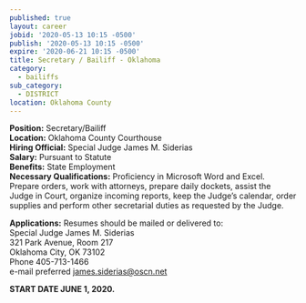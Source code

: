 ```yaml
---
published: true
layout: career
jobid: '2020-05-13 10:15 -0500'
publish: '2020-05-13 10:15 -0500'
expire: '2020-06-21 10:15 -0500'
title: Secretary / Bailiff - Oklahoma
category:
  - bailiffs
sub_category:
  - DISTRICT
location: Oklahoma County
---
```

**Position:** Secretary/Bailiff  
**Location:** Oklahoma County Courthouse  
**Hiring Official:** Special Judge James M. Siderias  
**Salary:** Pursuant to Statute  
**Benefits:** State Employment  
**Necessary Qualifications:** Proficiency in Microsoft Word and Excel.  Prepare orders, work with attorneys, prepare daily dockets, assist the Judge in Court, organize incoming reports, keep the Judge’s calendar, order supplies and perform other secretarial duties as requested by the Judge.  
					
**Applications:** Resumes should be mailed or delivered to:  
Special Judge James M. Siderias    
321 Park Avenue, Room 217  
Oklahoma City, OK  73102  
Phone 405-713-1466  
e-mail preferred [james.siderias@oscn.net](mailto:james.siderias@oscn.net)

**START DATE JUNE 1, 2020.**
